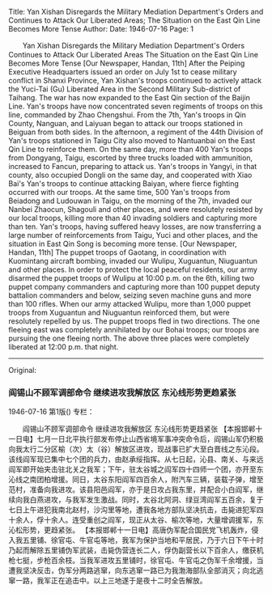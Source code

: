 Title: Yan Xishan Disregards the Military Mediation Department's Orders and Continues to Attack Our Liberated Areas; The Situation on the East Qin Line Becomes More Tense
Author:
Date: 1946-07-16
Page: 1

　　Yan Xishan Disregards the Military Mediation Department's Orders
    Continues to Attack Our Liberated Areas
    The Situation on the East Qin Line Becomes More Tense
    [Our Newspaper, Handan, 11th] After the Peiping Executive Headquarters issued an order on July 1st to cease military conflict in Shanxi Province, Yan Xishan's troops continued to actively attack the Yuci-Tai (Gu) Liberated Area in the Second Military Sub-district of Taihang. The war has now expanded to the East Qin section of the Baijin Line. Yan's troops have now concentrated seven regiments of troops on this line, commanded by Zhao Chengshui. From the 7th, Yan's troops in Qin County, Nanguan, and Laiyuan began to attack our troops stationed in Beiguan from both sides. In the afternoon, a regiment of the 44th Division of Yan's troops stationed in Taigu City also moved to Nantuanbai on the East Qin Line to reinforce them. On the same day, more than 400 Yan's troops from Dongyang, Taigu, escorted by three trucks loaded with ammunition, increased to Fancun, preparing to attack us. Yan's troops in Yangyi, in that county, also occupied Dongli on the same day, and cooperated with Xiao Bai's Yan's troops to continue attacking Baiyan, where fierce fighting occurred with our troops. At the same time, 500 Yan's troops from Beiadong and Ludouwan in Taigu, on the morning of the 7th, invaded our Nanbei Zhaocun, Shagouli and other places, and were resolutely resisted by our local troops, killing more than 40 invading soldiers and capturing more than ten. Yan's troops, having suffered heavy losses, are now transferring a large number of reinforcements from Taigu, Yuci and other places, and the situation in East Qin Song is becoming more tense.
    [Our Newspaper, Handan, 11th] The puppet troops of Gaotang, in coordination with Kuomintang aircraft bombing, invaded our Wulipu, Xuguantun, Niuguantun and other places. In order to protect the local peaceful residents, our army disarmed the puppet troops of Wulipu at 10:00 p.m. on the 6th, killing two puppet company commanders and capturing more than 100 puppet deputy battalion commanders and below, seizing seven machine guns and more than 100 rifles. When our army attacked Wulipu, more than 1,000 puppet troops from Xuguantun and Niuguantun reinforced them, but were resolutely repelled by us. The puppet troops fled in two directions. The one fleeing east was completely annihilated by our Bohai troops; our troops are pursuing the one fleeing north. The above three places were completely liberated at 12:00 p.m. that night.



<hr /> 

Original: 


### 阎锡山不顾军调部命令  继续进攻我解放区  东沁线形势更趋紧张

1946-07-16
第1版()
专栏：

　　阎锡山不顾军调部命令
    继续进攻我解放区
    东沁线形势更趋紧张
    【本报邯郸十一日电】七月一日北平执行部发布停止山西省境军事冲突命令后，阎锡山军仍积极向我太行二分区榆（次）太（谷）解放区进攻，现战事已扩大至白晋线之东沁段。该线阎军现已集中七个团的兵力，由赵承绥指挥。从七日起，沁县、南关、与来远阎军即开始夹击驻北关之我军；下午，驻太谷城之阎军四十四师一个团，亦开至东沁线之南团柏增援。同日，太谷东阳阎军四百余人，附汽车三辆，装载子弹，增至范村，准备向我进攻。该县阳邑阎军，亦于是日攻占我东里，并配合小白阎军，继续向我白燕进攻，与我军发生激战。同时，太谷北阿洞、绿豆湾阎军五百余，复于七日上午进犯我南北赵村，沙沟里等地，遭我各地方部队坚决抗击，击毙进犯军四十余人，俘十余人。连受重创之阎军，现正从太谷、榆次等地，大量增调援军，东沁松形势，更趋紧张。
    【本报邯郸十一日电】高唐伪军配合国民党飞机轰炸，侵入我五里铺、徐官屯、牛官屯等地，我军为保护当地和平居民，乃于六日下午十时乃起而解除五里铺伪军武装，击毙伪营连长二人，俘伪副营长以下百余人，缴获机枪七挺，步枪百余枝。当我军进攻五里铺时，徐官屯、牛官屯之伪军千余增援，当遭我坚决反击，伪军分两路逃窜，向东逃窜一路已为我渤海部队全部消灭；向北逃窜一路，我军正在追击中。以上三地遂于是夜十二时全告解放。
